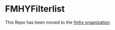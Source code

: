 # FMHYFilterlist
This Repo has been moved to the [fmhy organization](https://github.com/fmhy/FMHYFilterlist)

